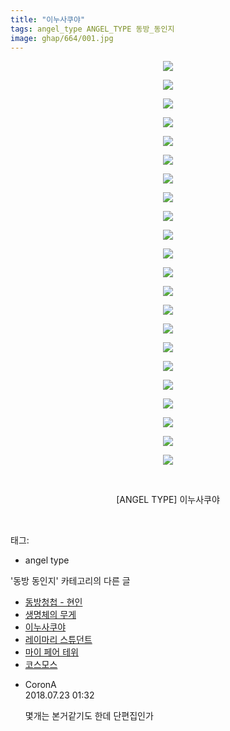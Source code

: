 ```yaml
---
title: "이누사쿠야"
tags: angel_type ANGEL_TYPE 동방_동인지
image: ghap/664/001.jpg
---
```

<div class="article">
<p style="text-align: center; clear: none; float: none;"><img src="{{ site.nasurl }}/ghap/664/001.jpg"/></p>
<p style="text-align: center; clear: none; float: none;"><img src="{{ site.nasurl }}/ghap/664/002.jpg"/></p>
<p style="text-align: center; clear: none; float: none;"><img src="{{ site.nasurl }}/ghap/664/003.jpg"/></p>
<p style="text-align: center; clear: none; float: none;"><img src="{{ site.nasurl }}/ghap/664/004.jpg"/></p>
<p style="text-align: center; clear: none; float: none;"><img src="{{ site.nasurl }}/ghap/664/005.jpg"/></p>
<p style="text-align: center; clear: none; float: none;"><img src="{{ site.nasurl }}/ghap/664/006.jpg"/></p>
<p style="text-align: center; clear: none; float: none;"><img src="{{ site.nasurl }}/ghap/664/007.jpg"/></p>
<p style="text-align: center; clear: none; float: none;"><img src="{{ site.nasurl }}/ghap/664/008.jpg"/></p>
<p style="text-align: center; clear: none; float: none;"><img src="{{ site.nasurl }}/ghap/664/009.jpg"/></p>
<p style="text-align: center; clear: none; float: none;"><img src="{{ site.nasurl }}/ghap/664/010.jpg"/></p>
<p style="text-align: center; clear: none; float: none;"><img src="{{ site.nasurl }}/ghap/664/011.jpg"/></p>
<p style="text-align: center; clear: none; float: none;"><img src="{{ site.nasurl }}/ghap/664/012.jpg"/></p>
<p style="text-align: center; clear: none; float: none;"><img src="{{ site.nasurl }}/ghap/664/013.jpg"/></p>
<p style="text-align: center; clear: none; float: none;"><img src="{{ site.nasurl }}/ghap/664/014.jpg"/></p>
<p style="text-align: center; clear: none; float: none;"><img src="{{ site.nasurl }}/ghap/664/015.jpg"/></p>
<p style="text-align: center; clear: none; float: none;"><img src="{{ site.nasurl }}/ghap/664/016.jpg"/></p>
<p style="text-align: center; clear: none; float: none;"><img src="{{ site.nasurl }}/ghap/664/017.jpg"/></p>
<p style="text-align: center; clear: none; float: none;"><img src="{{ site.nasurl }}/ghap/664/018.jpg"/></p>
<p style="text-align: center; clear: none; float: none;"><img src="{{ site.nasurl }}/ghap/664/019.jpg"/></p>
<p style="text-align: center; clear: none; float: none;"><img src="{{ site.nasurl }}/ghap/664/020.jpg"/></p>
<p style="text-align: center; clear: none; float: none;"><img src="{{ site.nasurl }}/ghap/664/021.jpg"/></p>
<p style="text-align: center; clear: none; float: none;"><img src="{{ site.nasurl }}/ghap/664/022.jpg"/></p>
<p style="text-align: center; clear: none; float: none;"><br/></p>
<p style="text-align: center; clear: none; float: none;">[ANGEL TYPE] 이누사쿠야</p>
<p><br/></p>
</div><div class="tagTrail">
<p>태그: </p>
<ul>
<li>angel type</li>
</ul>
</div><div class="another">
<p>'동방 동인지' 카테고리의 다른 글</p>
<ul>
<li><a href="/2016-07-04-ghap_667">동방청첩 - 현인</a></li>
<li><a href="/2016-07-04-ghap_665">생명체의 무게</a></li>
<li><a href="/2016-07-04-ghap_664">이누사쿠야</a></li>
<li><a href="/2016-07-04-ghap_663">레이마리 스튜던트</a></li>
<li><a href="/2016-07-04-ghap_662">마이 페어 테위</a></li>
<li><a href="/2016-07-04-ghap_661">코스모스</a></li>
</ul>
</div><div class="cb_module cb_fluid">
<div class="cb_wrt cb_profile">
<div class="comment">
<ul>
<li class="cb_thumb_off" id="comment15291900">
<div class="cb_comment_area">
<div class="cb_info_area">
<div class="cb_section">
<span class="cb_nick_name">CoronA</span>
</div>
<div class="cb_section">
<span class="cb_date">2018.07.23 01:32 </span>
</div>
</div>
<div class="cb_dsc_comment">
<p class="cb_dsc">
											몇개는 본거같기도 한데 단편집인가
										</p>
</div>
</div></li>
</ul>
</div>
</div><!-- commentList close -->
</div>